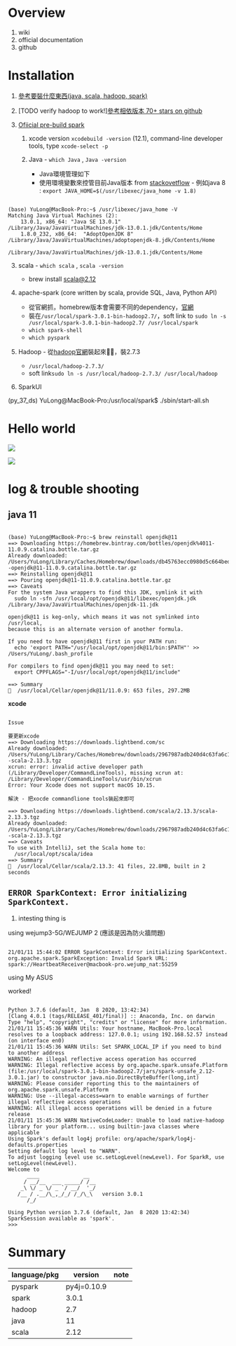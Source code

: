 # Overview

1. wiki
2. official documentation
3. github

# Installation

1. [參考要裝什麼東西(java, scala, hadoop, spark)](https://medium.com/beeranddiapers/installing-apache-spark-on-mac-os-ce416007d79f)
2. [TODO verify hadoop to work!][參考相依版本 70+ stars on github](https://github.com/GalvanizeDataScience/spark-install)
3. [Ofiicial pre-build spark](https://spark.apache.org/downloads.html)

   1. xcode version `xcodebuild -version` (12.1), command-line developer tools, type `xcode-select -p`

   2. Java - `which Java` , `Java -version`

      * Java環境管理如下
      * 使用環境變數來控管目前Java版本 from [stackovetflow](https://stackoverflow.com/questions/46513639/how-to-downgrade-java-from-9-to-8-on-a-macos-eclipse-is-notz-running-with-java-9) - 例如java 8 : `export JAVA_HOME=$(/usr/libexec/java_home -v 1.8)`

``` 

(base) YuLong@MacBook-Pro:~$ /usr/libexec/java_home -V
Matching Java Virtual Machines (2):
    13.0.1, x86_64:	"Java SE 13.0.1"	/Library/Java/JavaVirtualMachines/jdk-13.0.1.jdk/Contents/Home
    1.8.0_232, x86_64:	"AdoptOpenJDK 8"	/Library/Java/JavaVirtualMachines/adoptopenjdk-8.jdk/Contents/Home

/Library/Java/JavaVirtualMachines/jdk-13.0.1.jdk/Contents/Home

```

   3. scala - `which scala` , `scala -version`

      * brew install scala@2.12 

  4. apache-spark (core written by scala, provide SQL, Java, Python API)

      * 從官網抓，homebrew版本會需要不同的dependency，[官網](https://spark.apache.org/downloads.html)
      * 裝在`/usr/local/spark-3.0.1-bin-hadoop2.7/`，soft link to `sudo ln -s /usr/local/spark-3.0.1-bin-hadoop2.7/ /usr/local/spark`
      * `which spark-shell`
      * `which pyspark`

  5. Hadoop - 從[hadoop官網](http://hadoop.apache.org/releases.html#Download)裝起來，裝2.7.3

      * `/usr/local/hadoop-2.7.3/`
      * soft link`sudo ln -s /usr/local/hadoop-2.7.3/ /usr/local/hadoop`

  

  6. SparkUI

  
  (py_37_ds) YuLong@MacBook-Pro:/usr/local/spark$ ./sbin/start-all.sh

# Hello world

<img src='./images/spark_1.png'></img>

<img src='./images/spark_2.png'></img>

# log & trouble shooting

## **java 11**

``` 

(base) YuLong@MacBook-Pro:~$ brew reinstall openjdk@11
==> Downloading https://homebrew.bintray.com/bottles/openjdk%4011-11.0.9.catalina.bottle.tar.gz
Already downloaded: /Users/YuLong/Library/Caches/Homebrew/downloads/db45763ecc0980d5c664bed53e7913898d4105736f7d07967bba385a52566ca7--openjdk@11-11.0.9.catalina.bottle.tar.gz
==> Reinstalling openjdk@11
==> Pouring openjdk@11-11.0.9.catalina.bottle.tar.gz
==> Caveats
For the system Java wrappers to find this JDK, symlink it with
  sudo ln -sfn /usr/local/opt/openjdk@11/libexec/openjdk.jdk /Library/Java/JavaVirtualMachines/openjdk-11.jdk

openjdk@11 is keg-only, which means it was not symlinked into /usr/local,
because this is an alternate version of another formula.

If you need to have openjdk@11 first in your PATH run:
  echo 'export PATH="/usr/local/opt/openjdk@11/bin:$PATH"' >> /Users/YuLong/.bash_profile

For compilers to find openjdk@11 you may need to set:
  export CPPFLAGS="-I/usr/local/opt/openjdk@11/include"

==> Summary
🍺  /usr/local/Cellar/openjdk@11/11.0.9: 653 files, 297.2MB

```

**xcode**

``` 

Issue

要更新xcode
==> Downloading https://downloads.lightbend.com/sc
Already downloaded: /Users/YuLong/Library/Caches/Homebrew/downloads/2967987adb240d4c63fa6c114488f12701eb8f45e9628b1a38347be7c3b5e510--scala-2.13.3.tgz
xcrun: error: invalid active developer path (/Library/Developer/CommandLineTools), missing xcrun at: /Library/Developer/CommandLineTools/usr/bin/xcrun
Error: Your Xcode does not support macOS 10.15.

解決 - 把xocde commandlione tools裝起來即可

==> Downloading https://downloads.lightbend.com/scala/2.13.3/scala-2.13.3.tgz
Already downloaded: /Users/YuLong/Library/Caches/Homebrew/downloads/2967987adb240d4c63fa6c114488f12701eb8f45e9628b1a38347be7c3b5e510--scala-2.13.3.tgz
==> Caveats
To use with IntelliJ, set the Scala home to:
  /usr/local/opt/scala/idea
==> Summary
🍺  /usr/local/Cellar/scala/2.13.3: 41 files, 22.8MB, built in 2 seconds

```

## `ERROR SparkContext: Error initializing SparkContext.`

1. intesting thing is 

using wejump3-5G/WEJUMP 2 (應該是因為防火牆問題)

``` 

21/01/11 15:44:02 ERROR SparkContext: Error initializing SparkContext.
org.apache.spark.SparkException: Invalid Spark URL: spark://HeartbeatReceiver@macbook-pro.wejump_nat:55259
```

using My ASUS

worked!

``` 

Python 3.7.6 (default, Jan  8 2020, 13:42:34)
[Clang 4.0.1 (tags/RELEASE_401/final)] :: Anaconda, Inc. on darwin
Type "help", "copyright", "credits" or "license" for more information.
21/01/11 15:45:36 WARN Utils: Your hostname, MacBook-Pro.local resolves to a loopback address: 127.0.0.1; using 192.168.52.57 instead (on interface en0)
21/01/11 15:45:36 WARN Utils: Set SPARK_LOCAL_IP if you need to bind to another address
WARNING: An illegal reflective access operation has occurred
WARNING: Illegal reflective access by org.apache.spark.unsafe.Platform (file:/usr/local/spark-3.0.1-bin-hadoop2.7/jars/spark-unsafe_2.12-3.0.1.jar) to constructor java.nio.DirectByteBuffer(long,int)
WARNING: Please consider reporting this to the maintainers of org.apache.spark.unsafe.Platform
WARNING: Use --illegal-access=warn to enable warnings of further illegal reflective access operations
WARNING: All illegal access operations will be denied in a future release
21/01/11 15:45:36 WARN NativeCodeLoader: Unable to load native-hadoop library for your platform... using builtin-java classes where applicable
Using Spark's default log4j profile: org/apache/spark/log4j-defaults.properties
Setting default log level to "WARN".
To adjust logging level use sc.setLogLevel(newLevel). For SparkR, use setLogLevel(newLevel).
Welcome to
      ____              __
     / __/__  ___ _____/ /__
    _\ \/ _ \/ _ `/ __/  '_/
   /__ / .__/\_,_/_/ /_/\_\   version 3.0.1
      /_/

Using Python version 3.7.6 (default, Jan  8 2020 13:42:34)
SparkSession available as 'spark'.
>>>
```

# Summary

| language/pkg | version | note |
|--------------|---------|------|
| pyspark      | py4j=0.10.9 |      |
| spark        | 3.0.1   |      |
| hadoop       | 2.7     |      |
| java         | 11      |      |
| scala        | 2.12    |      |
